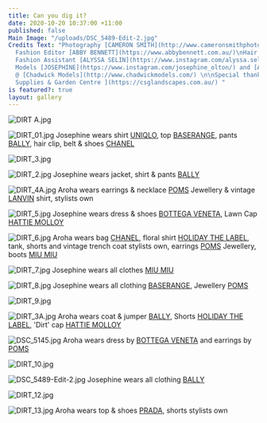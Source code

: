 ```yaml
---
title: Can you dig it?
date: 2020-10-20 10:37:00 +11:00
published: false
Main Image: "/uploads/DSC_5489-Edit-2.jpg"
Credits Text: "Photography [CAMERON SMITH](http://www.cameronsmithphoto.com/index.html),
  Fashion Editor [ABBY BENNETT](https://www.abbybennett.com.au/)\nHair & Make up [EMMA-LOUISE](https://www.emmalouisemakeup.com/),
  Fashion Assistant [ALYSSA SELIN](https://www.instagram.com/alyssa.selin/?hl=en),
  Models [JOSEPHINE](https://www.instagram.com/josephine_olton/) and [AROHA](https://www.instagram.com/arohaatkinson/)
  @ [Chadwick Models](http://www.chadwickmodels.com/) \n\nSpecial thanks to [CSG Landscape
  Supplies & Garden Centre ](https://csglandscapes.com.au/) "
is featured?: true
layout: gallery
---
```


![DIRT A.jpg](/uploads/DIRT%20A.jpg)

![DIRT_01.jpg](/uploads/DIRT_01.jpg)
Josephine wears shirt [UNIQLO](https://www.uniqlo.com/au/), top [BASERANGE](https://baserange.net.au/), pants [BALLY](https://www.bally.com.au/en_AU/home), hair clip, belt & shoes [CHANEL](https://www.chanel.com/au/)

![DIRT_3.jpg](/uploads/DIRT_3.jpg)

![DIRT_2.jpg](/uploads/DIRT_2.jpg)
Josephine wears jacket, shirt & pants [BALLY](https://www.bally.com.au/en_AU/home)

![DIRT_4A.jpg](/uploads/DIRT_4A.jpg)
Aroha wears earrings & necklace [POMS](https://www.pomspoms.com.au/) Jewellery & vintage [LANVIN](https://www.lanvin.com/au/) shirt, stylists own

![DIRT_5.jpg](/uploads/DIRT_5.jpg)
Josephine wears dress & shoes [BOTTEGA VENETA](https://www.bottegaveneta.com/au), Lawn Cap [HATTIE MOLLOY](https://shopbyhattie.com/)

![DIRT_6.jpg](/uploads/DIRT_6.jpg)
Aroha wears bag [CHANEL](https://www.chanel.com/au/), floral shirt [HOLIDAY THE LABEL](https://holidaythelabel.com/), tank, shorts and vintage trench coat stylists own, earrings [POMS](https://www.pomspoms.com.au/) Jewellery, boots [MIU MIU](https://www.miumiu.com/au/en.html)

![DIRT_7.jpg](/uploads/DIRT_7.jpg)
Josephine wears all clothes [MIU MIU](https://www.miumiu.com/au/en.html)


![DIRT_8.jpg](/uploads/DIRT_8.jpg)
Josephine wears all clothing [BASERANGE](https://baserange.net.au/), Jewellery [POMS](https://www.pomspoms.com.au/)

![DIRT_9.jpg](/uploads/DIRT_9.jpg)

![DIRT_3A.jpg](/uploads/DIRT_3A.jpg)
Aroha wears coat & jumper [BALLY](https://www.bally.com.au/en_AU/home), Shorts [HOLIDAY THE LABEL](https://holidaythelabel.com/), 'Dirt' cap [HATTIE MOLLOY](https://shopbyhattie.com/)

![DSC_5145.jpg](/uploads/DSC_5145.jpg)
Aroha wears dress by [BOTTEGA VENETA](https://www.bottegaveneta.com/au) and earrings by [POMS ](https://www.pomspoms.com.au/)

![DIRT_10.jpg](/uploads/DIRT_10.jpg)

![DSC_5489-Edit-2.jpg](/uploads/DSC_5489-Edit-2.jpg)
Josephine wears all clothing [BALLY](https://www.bally.com.au/en_AU/home)

![DIRT_12.jpg](/uploads/DIRT_12.jpg)

![DIRT_13.jpg](/uploads/DIRT_13.jpg)
Aroha wears top & shoes [PRADA](https://www.prada.com/au/en.html), shorts stylists own

